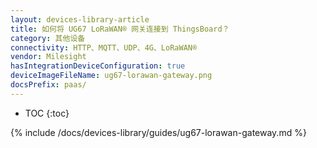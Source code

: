 ```yaml
---
layout: devices-library-article
title: 如何将 UG67 LoRaWAN® 网关连接到 ThingsBoard？
category: 其他设备
connectivity: HTTP、MQTT、UDP、4G、LoRaWAN®
vendor: Milesight
hasIntegrationDeviceConfiguration: true
deviceImageFileName: ug67-lorawan-gateway.png
docsPrefix: paas/
---
```


* TOC
{:toc}

{% include /docs/devices-library/guides/ug67-lorawan-gateway.md %}